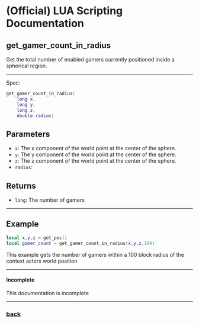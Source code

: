 
# (Official) LUA Scripting Documentation

## get_gamer_count_in_radius

Get the total number of enabled gamers currently positioned inside a spherical region.

___

Spec:

```lua
get_gamer_count_in_radius(
	long x,
	long y,
	long z,
	double radius)
```

## Parameters

- `x`: The x component of the world point at the center of the sphere.
- `y`: The y component of the world point at the center of the sphere.
- `z`: The z component of the world point at the center of the sphere.
- `radius`: 

## Returns

- `long`: The number of gamers

___

## Example

```lua
local x,y,z = get_pos()
local gamer_count = get_gamer_count_in_radius(x,y,z,100)
```

This example gets the number of gamers within a 100 block radius of the context actors world position

___

#### Incomplete

This documentation is incomplete

___

### [back](../getters)
